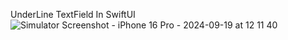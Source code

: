 UnderLine TextField In SwiftUI
![Simulator Screenshot - iPhone 16 Pro - 2024-09-19 at 12 11 40](https://github.com/user-attachments/assets/888115fb-5338-45cb-87ce-30fdc4d0706b)
